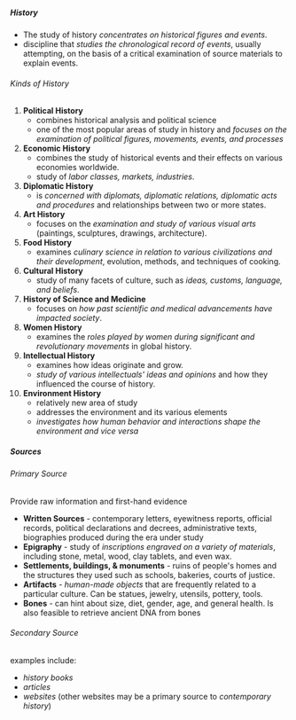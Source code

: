 ##### History 
- The study of history *concentrates on historical figures and events*.
- discipline that *studies the chronological record of events*, usually attempting, on the basis of a critical examination of source materials to explain events.
###### Kinds of History
1. **Political History** 
	- combines historical analysis and political science
	- one of the most popular areas of study in history and *focuses on the examination of political figures, movements, events, and processes*
2. **Economic History**
	- combines the study of historical events and their effects on various economies worldwide.
	- study of *labor classes, markets, industries*.
3. **Diplomatic History**
	- is *concerned with diplomats, diplomatic relations, diplomatic acts and procedures* and relationships between two or more states.
4. **Art History** 
	- focuses on the *examination and study of various visual arts* (paintings, sculptures, drawings, architecture).
5. **Food History** 
	- examines *culinary science in relation to various civilizations and their development*, evolution, methods, and techniques of cooking. 
6. **Cultural History**
	- study of many facets of culture, such as *ideas, customs, language, and beliefs*.
7. **History of Science and Medicine**
	- focuses on *how past scientific and medical advancements have impacted society*.
8. **Women History**
	- examines the *roles played by women during significant and revolutionary movements* in global history.
9. **Intellectual History** 
	- examines how ideas originate and grow.
	- *study of various intellectuals' ideas and opinions* and how they influenced the course of history.
10. **Environment History**
	- relatively new area of study
	- addresses the environment and its various elements
	- *investigates how human behavior and interactions shape the environment and vice versa*
##### Sources
###### Primary Source
Provide raw information and first-hand evidence
- **Written Sources** - contemporary letters, eyewitness reports, official records, political declarations and decrees, administrative texts, biographies produced during the era under study
- **Epigraphy** - study of *inscriptions engraved on a variety of materials*, including stone, metal, wood, clay tablets, and even wax.
- **Settlements, buildings, & monuments** - ruins of people's homes and the structures they used such as schools, bakeries, courts of justice.
- **Artifacts** - *human-made objects* that are frequently related to a particular culture. Can be statues, jewelry, utensils, pottery, tools.
- **Bones** - can hint about size, diet, gender, age, and general health. Is also feasible to retrieve ancient DNA from bones
###### Secondary Source
examples include:
- *history books*
- *articles*
- *websites* (other websites may be a primary source to *contemporary history*)
